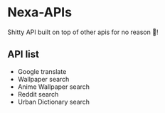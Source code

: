 # Nexa-APIs

Shitty API built on top of other apis for no reason 🌃!


## API list

- Google translate
- Wallpaper search
- Anime Wallpaper search
- Reddit search
- Urban Dictionary search